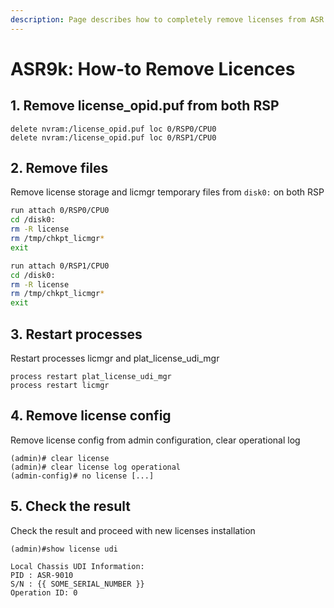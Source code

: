 ```yaml
---
description: Page describes how to completely remove licenses from ASR 9000 box.
---
```


# ASR9k: How-to Remove Licences

## 1. Remove license\_opid.puf from both RSP

```text
delete nvram:/license_opid.puf loc 0/RSP0/CPU0
delete nvram:/license_opid.puf loc 0/RSP1/CPU0
```

## 2. Remove files

Remove license storage and licmgr temporary files from `disk0:` on both RSP

```bash
run attach 0/RSP0/CPU0
cd /disk0:
rm -R license
rm /tmp/chkpt_licmgr*
exit

run attach 0/RSP1/CPU0
cd /disk0:
rm -R license
rm /tmp/chkpt_licmgr*
exit
```

## 3. Restart processes

Restart processes licmgr and plat\_license\_udi\_mgr

```text
process restart plat_license_udi_mgr
process restart licmgr
```

## 4. Remove license config

Remove license config from admin configuration, clear operational log

```text
(admin)# clear license
(admin)# clear license log operational
(admin-config)# no license [...]
```

## 5. Check the result

Check the result and proceed with new licenses installation

```text
(admin)#show license udi

Local Chassis UDI Information:
PID : ASR-9010
S/N : {{ SOME_SERIAL_NUMBER }}
Operation ID: 0
```

